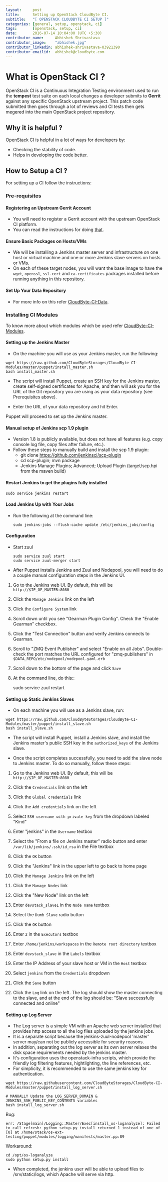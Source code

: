 ```yaml
---
layout:     post
title:      Setting up OpenStack CloudByte CI.
subtitle:   "[ OPENSTACK CLOUDBYTE CI SETUP ]"
categories: [general, setup, openstack, ci]
tags:       [openstack, setup, ci]
date:       2016-07-14 10:04:00 (UTC +5:30)
contributor_name:     Abhishek Shrivastava
contributor_image:    "abhishek.jpg"
contributor_linkedin: abhishek-shrivastava-03921390
contributor_emailid:  abhishek@cloudbyte.com
---
```


# What is OpenStack CI ?

OpenStack CI is a Continuous Integration Testing environment used to run the **tempest** test suite on each 
local changes a developer submits to **Gerrit** against any specific OpenStack upstream project. 
This patch code submitted then goes through a lot of reviews and CI tests then gets megered into the main OpenStack project repository.

## Why it is helpful ?

OpenStack CI is helpful in a lot of ways for developers by:

- Checking the stability of code.
- Helps in developing the code better.

## How to Setup a CI ?

For setting up a CI follow the instructions:

### Pre-requisites

#### Registering an Upstream Gerrit Account

- You will need to register a Gerrit account with the upstream OpenStack CI platform. 
- You can read the instructions for doing [that](http://ci.openstack.org/third_party.html#requesting-a-service-account).

#### Ensure Basic Packages on Hosts/VMs

- We will be installing a Jenkins master server and infrastructure on one host or virtual machine and one or more Jenkins slave servers on hosts or VMs.
- On each of these target nodes, you will want the base image to have the `wget`, `openssl`, `ssl-cert` and `ca-certificates` packages installed before running anything in this repository.

#### Set Up Your Data Repository 

- For more info on this refer [CloudByte-CI-Data](https://github.com/CloudByteStorages/CloudByte-CI-Data).


### Installing CI Modules

To know more about which modules which be used refer [CloudByte-CI-Modules](https://github.com/CloudByteStorages/CloudByte-CI-Modules).

#### Setting up the Jenkins Master

- On the machine you will use as your Jenkins master, run the following:
```
wget https://raw.github.com/CloudByteStorages/CloudByte-CI-Modules/master/puppet/install_master.sh
bash install_master.sh
```

- The script will install Puppet, create an SSH key for the Jenkins master, create self-signed certificates for Apache, and then will ask you for the URL of the Git repository you are using as your data repository (see Prerequisites above). 

- Enter the URL of your data repository and hit Enter.

Puppet will proceed to set up the Jenkins master.

#### Manual setup of Jenkins scp 1.9 plugin

- Version 1.8 is publicly available, but does not have all features (e.g. copy console log file, copy files after failure, etc.).
- Follow these steps to manually build and install the scp 1.9 plugin:
  * git clone https://github.com/jenkinsci/scp-plugin
  * cd scp-plugin; mvn package
  * Jenkins Manage Plugins; Advanced; Upload Plugin  (target/scp.hpi from the maven build)

#### Restart Jenkins to get the plugins fully installed

    sudo service jenkins restart

#### Load Jenkins Up with Your Jobs

- Run the following at the command line:
  ```
  sudo jenkins-jobs --flush-cache update /etc/jenkins_jobs/config
  ```
  
#### Configuration
- Start zuul
  ```
  sudo service zuul start
  sudo service zuul-merger start
  ```
  
- After Puppet installs Jenkins and Zuul and Nodepool, you will need to do a couple manual configuration steps in the Jenkins UI.

1. Go to the Jenkins web UI. By default, this will be `http://$IP_OF_MASTER:8080`

2. Click the `Manage Jenkins` link on the left

3. Click the `Configure System` link

4. Scroll down until you see "Gearman Plugin Config". Check the "Enable Gearman" checkbox.

5. Click the "Test Connection" button and verify Jenkins connects to Gearman.
6. Scroll to "ZMQ Event Publisher" and select "Enable on all Jobs". Double-check
 the port matches the URL configured for "zmq-publishers" in `$DATA_REPO/etc/nodepool/nodepool.yaml.erb`

7. Scroll down to the bottom of the page and click `Save`

8. At the command line, do this::

    sudo service zuul restart

#### Setting up Static Jenkins Slaves

- On each machine you will use as a Jenkins slave, run:

```
wget https://raw.github.com/CloudByteStorages/CloudByte-CI-Modules/master/puppet/install_slave.sh
bash install_slave.sh
```

- The script will install Puppet, install a Jenkins slave, and install the Jenkins master's
public SSH key in the `authorized_keys` of the Jenkins slave.

- Once the script completes successfully, you need to add the slave node to
Jenkins master. To do so manually, follow these steps:

1. Go to the Jenkins web UI. By default, this will be `http://$IP_OF_MASTER:8080`

2. Click the `Credentials` link on the left

3. Click the `Global credentials` link

4. Click the `Add credentials` link on the left

5. Select `SSH username with private key` from the dropdown labeled "Kind"

6. Enter "jenkins" in the `Username` textbox

7. Select the "From a file on Jenkins master" radio button and enter `/var/lib/jenkins/.ssh/id_rsa` in the File textbox

8. Click the `OK` button

9. Click the "Jenkins" link in the upper left to go back to home page

10. Click the `Manage Jenkins` link on the left

11. Click the `Manage Nodes` link

12. Click the "New Node" link on the left

13. Enter `devstack_slave1` in the `Node name` textbox

14. Select the `Dumb Slave` radio button

15. Click the `OK` button

16. Enter `2` in the `Executors` textbox

17. Enter `/home/jenkins/workspaces` in the `Remote root directory` textbox

18. Enter `devstack_slave` in the `Labels` textbox

19. Enter the IP Address of your slave host or VM in the `Host` textbox

20. Select `jenkins` from the `Credentials` dropdown

21. Click the `Save` button

22. Click the `Log` link on the left. The log should show the master connecting
    to the slave, and at the end of the log should be: "Slave successfully connected and online"

#### Setting up Log Server

- The Log server is a simple VM with an Apache web server installed that provides http access to all the log files uploaded by the jenkins jobs. 
- It is a separate script because the jenkins-zuul-nodepool 'master' server may/can not be publicly accessible for security reasons.
- In addition, separating out the log server as its own server relaxes the disk space requirements needed by the jenkins master. 
- It's configuration uses the openstack-infra scripts, which provide the friendly log filtering features, hightlighting, the line references, etc.
- For simplicity, it is recommended to use the same jenkins key for authentication.

```
wget https://raw.githubusercontent.com/CloudByteStorages/CloudByte-CI-Modules/master/puppet/install_log_server.sh

# MANUALLY Update the LOG_SERVER_DOMAIN & JENKINS_SSH_PUBLIC_KEY_CONTENTS variables
bash install_log_server.sh
```

Bug: 
```
err: /Stage[main]/Logging::Master/Exec[install_os-loganalyze]: Failed to call refresh: python setup.py install returned 1 instead of one of [0] at /home/stack/os-ext-testing/puppet/modules/logging/manifests/master.pp:89
```
Workaround:
```
cd /opt/os-loganalyze
sudo python setup.py install
```

- When completed, the jenkins user will be able to upload files to /srv/static/logs, which Apache will serve via http.


